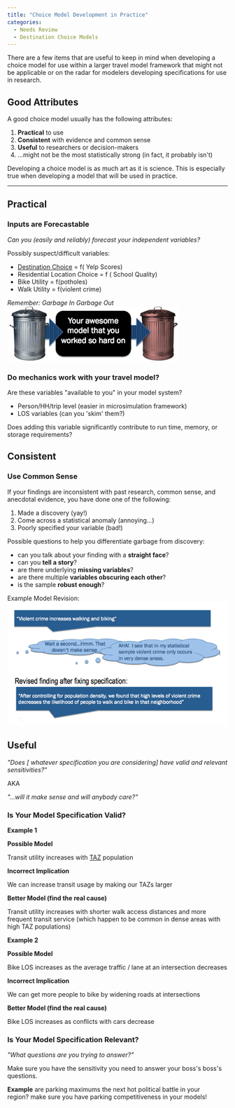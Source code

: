 ```yaml
---
title: "Choice Model Development in Practice"
categories:
  - Needs Review
  - Destination Choice Models
---
```


There are a few items that are useful to keep in mind when developing a choice model for use within a larger travel model framework that might not be applicable or on the radar for modelers developing specifications for use in research.

Good Attributes
---------------

A good choice model usually has the following attributes:

1.  **Practical** to use
2.  **Consistent** with evidence and common sense
3.  **Useful** to researchers or decision-makers
4.  ...might not be the most statistically strong (in fact, it probably isn't)

Developing a choice model is as much art as it is science. This is especially true when developing a model that will be used in practice.

------------------------------------------------------------------------

Practical
---------

### Inputs are Forecastable

*Can you (easily and reliably) forecast your independent variables?*

Possibly suspect/difficult variables:

-   [Destination Choice](https://tfresource.github.io/topics/Destination_Choice_Models.html) = f( Yelp Scores)
-   Residential Location Choice = f ( School Quality)
-   Bike Utility = f(potholes)
-   Walk Utility = f(violent crime)

*Remember: Garbage In Garbage Out*
![Garbage In Garbage Out](GIGO.jpeg "fig:Garbage In Garbage Out")

### Do mechanics work with your travel model?

Are these variables "available to you" in your model system?

-   Person/HH/trip level (easier in microsimulation framework)
-   LOS variables (can you 'skim' them?)

Does adding this variable significantly contribute to run time, memory, or storage requirements?



Consistent
----------

### Use Common Sense

If your findings are inconsistent with past research, common sense, and anecdotal evidence, you have done one of the following:

1.  Made a discovery (yay!)
2.  Come across a statistical anomaly (annoying…)
3.  Poorly specified your variable (bad!)

Possible questions to help you differentiate garbage from discovery:

-   can you talk about your finding with a **straight face**?
-   can you **tell a story**?
-   are there underlying **missing variables**?
-   are there multiple **variables obscuring each other**?
-   is the sample **robust enough**?

Example Model Revision:
![Example Model Revision](ExampleModelRevision.png "fig:Example Model Revision")



Useful
------

*"Does \[ whatever specification you are considering\] have valid and relevant sensitivities?"*

   AKA

*"…will it make sense and will anybody care?"*

### Is Your Model Specification Valid?

**Example 1**

**Possible Model**

  Transit utility increases with [TAZ](https://tfresource.github.io/topics/Traffic_Analysis_Zone.html) population

**Incorrect Implication**

  We can increase transit usage by making our TAZs larger

**Better Model (find the real cause)**

  Transit utility increases with shorter walk access distances and more frequent transit service (which happen to be common in dense areas with high TAZ populations)

**Example 2**

**Possible Model**

  Bike LOS increases as the average traffic / lane at an intersection decreases

**Incorrect Implication**
  
  We can get more people to bike by widening roads at intersections

**Better Model (find the real cause)**
  
  Bike LOS increases as conflicts with cars decrease

### Is Your Model Specification Relevant?

*"What questions are you trying to answer?"*

Make sure you have the sensitivity you need to answer your boss's boss's questions.

**Example**
are parking maximums the next hot political battle in your region? make sure you have parking competitiveness in your models!


